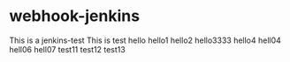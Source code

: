 # webhook-jenkins
This is a jenkins-test
This is test
hello
hello1
hello2
hello3333
hello4
hell04
hell06
hell07
test11
test12
test13
